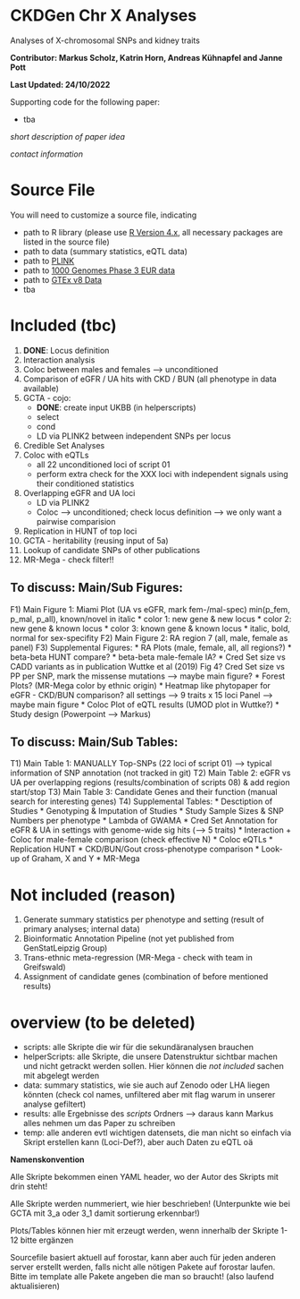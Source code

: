 # CKDGen Chr X Analyses

Analyses of X-chromosomal SNPs and kidney traits

**Contributor: Markus Scholz, Katrin Horn, Andreas Kühnapfel and Janne Pott**

**Last Updated: 24/10/2022**

Supporting code for the following paper:

* tba

*short description of paper idea*

*contact information*

# Source File

You will need to customize a source file, indicating

* path to R library (please use [R Version 4.x](https://cran.r-project.org/), all necessary packages are listed in the source file)
* path to data (summary statistics, eQTL data)
* path to [PLINK](https://www.cog-genomics.org/plink/2.0/)
* path to [1000 Genomes Phase 3 EUR data](https://www.internationalgenome.org/data-portal/data-collection/phase-3)
* path to [GTEx v8 Data](https://gtexportal.org/home/protectedDataAccess)
* tba

# Included (tbc)

1) **DONE**: Locus definition 
2) Interaction analysis 
3) Coloc between males and females --> unconditioned 
4) Comparison of eGFR / UA hits with CKD / BUN (all phenotype in data available)
5) GCTA - cojo:
    * **DONE**: create input UKBB (in helperscripts)
    * select
    * cond
    * LD via PLINK2 between independent SNPs per locus
6) Credible Set Analyses
7) Coloc with eQTLs
    * all 22 unconditioned loci of script 01
    * perform  extra check for the XXX loci with independent signals using their conditioned statistics
8) Overlapping eGFR and UA loci
    * LD via PLINK2
    * Coloc --> unconditioned; check locus definition --> we only want a pairwise comparision
9) Replication in HUNT of top loci
10) GCTA - heritability (reusing input of 5a)
11) Lookup of candidate SNPs of other publications
12) MR-Mega - check filter!!

## To discuss: Main/Sub Figures:

F1) Main Figure 1: Miami Plot (UA vs eGFR, mark fem-/mal-spec) min(p_fem, p_mal, p_all), known/novel in italic
      * color 1: new gene & new locus
      * color 2: new gene & known locus
      * color 3: known gene & known locus
      * italic, bold, normal for sex-specifity
F2) Main Figure 2: RA region 7 (all, male, female as panel)
F3) Supplemental Figures:
      * RA Plots (male, female, all, all regions?)
      * beta-beta HUNT compare?
      * beta-beta male-female IA?
      * Cred Set size vs CADD variants as in publication Wuttke et al (2019) Fig 4? Cred Set size vs PP per SNP, mark the missense mutations --> maybe main figure?
      * Forest Plots? (MR-Mega color by ethnic origin)
      * Heatmap like phytopaper for eGFR - CKD/BUN comparison? all settings --> 9 traits x 15 loci Panel --> maybe main figure
      * Coloc Plot of eQTL results (UMOD plot in Wuttke?) 
      * Study design (Powerpoint --> Markus)

## To discuss: Main/Sub Tables:

T1) Main Table 1: MANUALLY Top-SNPs (22 loci of script 01) --> typical information of SNP annotation (not tracked in git)
T2) Main Table 2: eGFR vs UA per overlapping regions (results/combination of scripts 08) & add region start/stop
T3) Main Table 3: Candidate Genes and their function (manual search for interesting genes)
T4) Supplemental Tables:
      * Desctiption of Studies
      * Genotyping & Imputation of Studies
      * Study Sample Sizes & SNP Numbers per phenotype
      * Lambda of GWAMA
      * Cred Set Annotation for eGFR & UA in settings with genome-wide sig hits (--> 5 traits)
      * Interaction + Coloc for male-female comparison (check effective N)
      * Coloc eQTLs
      * Replication HUNT
      * CKD/BUN/Gout cross-phenotype comparison
      * Look-up of Graham, X and Y
      * MR-Mega


# Not included (reason)

1) Generate summary statistics per phenotype and setting (result of primary analyses; internal data)
2) Bioinformatic Annotation Pipeline (not yet published from GenStatLeipzig Group) 
3) Trans-ethnic meta-regression (MR-Mega - check with team in Greifswald)
4) Assignment of candidate genes (combination of before mentioned results)

# overview (to be deleted)

* scripts: alle Skripte die wir für die sekundäranalysen brauchen
* helperScripts: alle Skripte, die unsere Datenstruktur sichtbar machen und nicht getrackt werden sollen. Hier können die *not included* sachen mit abgelegt werden
* data: summary statistics, wie sie auch auf Zenodo oder LHA liegen könnten (check col names, unfiltered aber mit flag warum in unserer analyse gefiltert)
* results: alle Ergebnisse des *scripts* Ordners --> daraus kann Markus alles nehmen um das Paper zu schreiben
* temp: alle anderen evtl wichtigen datensets, die man nicht so einfach via Skript erstellen kann (Loci-Def?), aber auch Daten zu eQTL oä

**Namenskonvention**

Alle Skripte bekommen einen YAML header, wo der Autor des Skripts mit drin steht!

Alle Skripte werden nummeriert, wie hier beschrieben! (Unterpunkte wie bei GCTA mit 3_a oder 3_1 damit sortierung erkennbar!)

Plots/Tables können hier mit erzeugt werden, wenn innerhalb der Skripte 1-12 bitte ergänzen

Sourcefile basiert aktuell auf forostar, kann aber auch für jeden anderen server erstellt werden, falls nicht alle nötigen Pakete auf forostar laufen. Bitte im template alle Pakete angeben die man so braucht! (also laufend aktualisieren)


